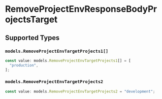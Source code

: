 # RemoveProjectEnvResponseBodyProjectsTarget


## Supported Types

### `models.RemoveProjectEnvTargetProjects1[]`

```typescript
const value: models.RemoveProjectEnvTargetProjects1[] = [
  "production",
];
```

### `models.RemoveProjectEnvTargetProjects2`

```typescript
const value: models.RemoveProjectEnvTargetProjects2 = "development";
```

